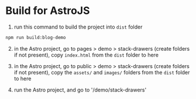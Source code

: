 # Build for AstroJS

1. run this command to build the project into `dist` folder

```bash
npm run build:blog-demo
```

2. in the Astro project, go to pages > demo > stack-drawers (create folders if not present), copy `index.html` from the `dist` folder to here

3. in the Astro project, go to public > demo > stack-drawers (create folders if not present), copy the `assets/` and `images/` folders from the `dist` folder to here

4. run the Astro project, and go to '/demo/stack-drawers'
